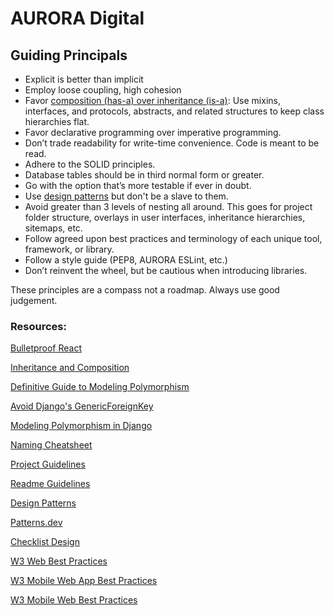 # AURORA Digital

## Guiding Principals
- Explicit is better than implicit
- Employ loose coupling, high cohesion
- Favor [composition (has-a) over inheritance (is-a)](https://realpython.com/inheritance-composition-python/): Use mixins, interfaces, and protocols, abstracts, and related structures to keep class hierarchies flat.
- Favor declarative programming over imperative programming.
- Don’t trade readability for write-time convenience. Code is meant to be read.
- Adhere to the SOLID principles.
- Database tables should be in third normal form or greater.
- Go with the option that’s more testable if ever in doubt.
- Use [design patterns](https://sourcemaking.com/design_patterns) but don't be a slave to them.
- Avoid greater than 3 levels of nesting all around. This goes for project folder structure, overlays in user interfaces, inheritance hierarchies, sitemaps, etc.
- Follow agreed upon best practices and terminology of each unique tool, framework, or library.
- Follow a style guide (PEP8, AURORA ESLint, etc.)
- Don’t reinvent the wheel, but be cautious when introducing libraries.


These principles are a compass not a roadmap. Always use good judgement.

### Resources:

[Bulletproof React](https://github.com/alan2207/bulletproof-react)

[Inheritance and Composition](https://realpython.com/inheritance-composition-python/)

[Definitive Guide to Modeling Polymorphism](https://confuzeus.com/hub/django-web-framework/model-polymorphism/)

[Avoid Django's GenericForeignKey](https://lukeplant.me.uk/blog/posts/avoid-django-genericforeignkey/)

[Modeling Polymorphism in Django](https://realpython.com/modeling-polymorphism-django-python/)

[Naming Cheatsheet](https://github.com/kettanaito/naming-cheatsheet)

[Project Guidelines](https://github.com/elsewhencode/project-guidelines)

[Readme Guidelines](https://dev.to/github/how-to-create-the-perfect-readme-for-your-open-source-project-1k69)

[Design Patterns](https://dev.to/dhiwise/advanced-javascript-design-patterns-4k8l)

[Patterns.dev](https://patterns.dev)

[Checklist Design](https://www.checklist.design)

[W3 Web Best Practices](https://www.w3.org/TR/dwbp/)

[W3 Mobile Web App Best Practices](https://www.w3.org/TR/mwabp/) 

[W3 Mobile Web Best Practices](https://www.w3.org/TR/mobile-bp/)



